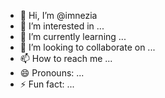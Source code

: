 - 👋 Hi, I’m @imnezia
- 👀 I’m interested in ...
- 🌱 I’m currently learning ...
- 💞️ I’m looking to collaborate on ...
- 📫 How to reach me ...
- 😄 Pronouns: ...
- ⚡ Fun fact: ...

<!---
imnezia/imnezia is a ✨ special ✨ repository because its `README.md` (this file) appears on your GitHub profile.
You can click the Preview link to take a look at your changes.
--->
